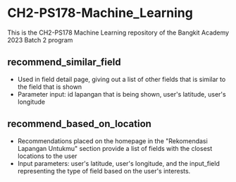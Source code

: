 # CH2-PS178-Machine_Learning
This is the CH2-PS178 Machine Learning repository of the Bangkit Academy 2023 Batch 2 program

## recommend_similar_field
- Used in field detail page, giving out a list of other fields that is similar to the field that is shown
- Parameter input: id lapangan that is being shown, user's latitude, user's longitude

## recommend_based_on_location
- Recommendations placed on the homepage in the "Rekomendasi Lapangan Untukmu" section provide a list of fields with the closest locations to the user
- Input parameters: user's latitude, user's longitude, and the input_field representing the type of field based on the user's interests.
